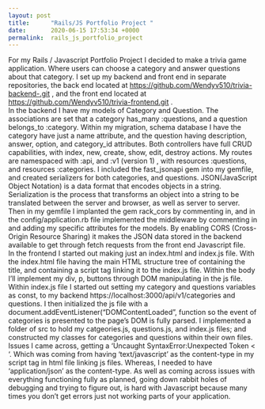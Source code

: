 ```yaml
---
layout: post
title:      "Rails/JS Portfolio Project "
date:       2020-06-15 17:53:34 +0000
permalink:  rails_js_portfolio_project
---
```



For my Rails / Javascript Portfolio Project I decided to make a trivia game application.  Where users can choose a category and answer questions about that category.  I set up my backend and front end in separate repositories, the back end located at  https://github.com/Wendyv510/trivia-backend-.git  , and the front end located at  https://github.com/Wendyv510/trivia-frontend.git
                                                   .  
In the backend I have my models of Category and Question.  The associations are set that a category  has_many  :questions, and a question  belongs_to  :category.  Within my migration, schema database I have the category have just a name attribute, and the question having  description, answer, option, and category_id attributes.  Both controllers have full CRUD capabilities, with index, new, create, show, edit, destroy actions.  My routes are namespaced with :api, and :v1 (version 1) , with  resources :questions, and resources :categories.   I included the fast_jsonapi gem into my gemfile, and created serializers for both categories, and questions.  JSON(JavaScript Object Notation) is a data format that encodes objects in a string.  Serialization is the process that transforms an object into a string to be translated between the server and browser, as well as server to server.  Then in my gemfile I implanted the gem rack_cors by commenting in, and in the config/application.rb file implemented the middleware by commenting in and adding my specific attributes for the models. By enabling CORS (Cross-Origin Resource Sharing) it makes the JSON data stored in the backend available to get through fetch requests from the front end Javascript file.   
In the frontend I started out making just an index.html and index.js file.  With the index.html file having the main HTML structure tree of <head> containing the title, and <body> containing a script tag linking it to the index.js file. Within the body I’ll implement my div, p, buttons through DOM manipulating in the js file.  Within index.js file I started out setting my category and questions variables as const, to my backend https://localhost:3000/api/v1/categories and questions.  I then initialized the js file with a document.addEventListener(“DOMContentLoaded”, function so the event of categories is presented to the page’s DOM is fully parsed.  I implemented a folder of src to hold my catgeories.js, questions.js, and index.js files; and constructed my classes for categories and questions within their own files.
Issues I came across, getting a ‘Uncaught SyntaxError:Unexpected Token < ‘. Which was coming from having ‘text/javascript’ as the content-type in my script tag in html file linking js files. Whereas, I needed to have ‘application/json’ as the content-type.  As well as coming across issues with everything functioning fully as planned, going down rabbit holes of debugging and trying to figure out, is hard with Javascript because many times you don’t get errors just not working parts of your application.  

